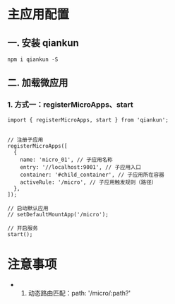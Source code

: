 # 主应用配置

## 一. 安装 qiankun

```
npm i qiankun -S
```

## 二. 加载微应用

### 1. 方式一：registerMicroApps、start

```
import { registerMicroApps, start } from 'qiankun';


// 注册子应用
registerMicroApps([
  {
    name: 'micro_01', // 子应用名称
    entry: '//localhost:9001', // 子应用入口
    container: '#child_container', // 子应用所在容器
    activeRule: '/micro', // 子应用触发规则（路径）
  },
]);

// 启动默认应用
// setDefaultMountApp('/micro');

// 开启服务
start();
```

# 注意事项

- 1. 动态路由匹配：path: '/micro/:path?'
